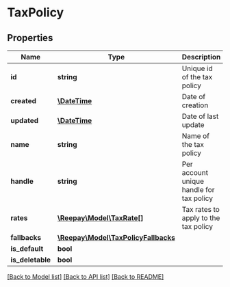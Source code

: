 # TaxPolicy

## Properties
Name | Type | Description | Notes
------------ | ------------- | ------------- | -------------
**id** | **string** | Unique id of the tax policy | 
**created** | [**\DateTime**](\DateTime.md) | Date of creation | 
**updated** | [**\DateTime**](\DateTime.md) | Date of last update | 
**name** | **string** | Name of the tax policy | 
**handle** | **string** | Per account unique handle for tax policy | 
**rates** | [**\Reepay\Model\TaxRate[]**](TaxRate.md) | Tax rates to apply to the tax policy | [optional] 
**fallbacks** | [**\Reepay\Model\TaxPolicyFallbacks**](TaxPolicyFallbacks.md) |  | 
**is_default** | **bool** |  | [optional] 
**is_deletable** | **bool** |  | [optional] 

[[Back to Model list]](../../README.md#documentation-for-models) [[Back to API list]](../../README.md#documentation-for-api-endpoints) [[Back to README]](../../README.md)

